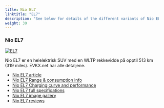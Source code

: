 ```yaml
---
title: Nio EL7
linktitle: "EL7"
description: "See below for details of the different variants of Nio EL7"
weight: 30
---
```

### Nio EL7

<a href="el7/"><img src="https://media.evkx.net/multimedia/models/nio/el7/el7/main_1_st.jpg" class="img-fluid" alt="EL7" ></a>

Nio EL7 er en helelektrisk SUV med en WLTP rekkevidde på opptil 513 km (319 miles). EVKX.net har alle detaljene. 

- [Nio EL7 article](el7/)
- [Nio EL7 Range & consumption info](el7/rangeandconsumption)
- [Nio EL7 Charging curve and performance](el7/chargingcurve)
- [Nio EL7 full specifications](el7/specifications)
- [Nio EL7 image gallery](el7/gallery)
- [Nio EL7 reviews](el7/reviews)

